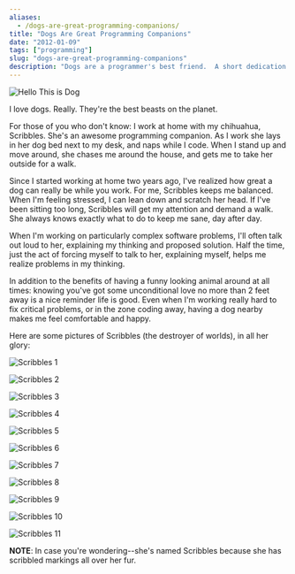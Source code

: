 ```yaml
---
aliases:
  - /dogs-are-great-programming-companions/
title: "Dogs Are Great Programming Companions"
date: "2012-01-09"
tags: ["programming"]
slug: "dogs-are-great-programming-companions"
description: "Dogs are a programmer's best friend.  A short dedication to my dog, Scribbles.  Love you!"
---
```



![Hello This is Dog][]


I love dogs.  Really.  They're the best beasts on the planet.

For those of you who don't know: I work at home with my chihuahua, Scribbles.
She's an awesome programming companion.  As I work she lays in her dog bed next
to my desk, and naps while I code.  When I stand up and move around, she chases
me around the house, and gets me to take her outside for a walk.

Since I started working at home two years ago, I've realized how great a dog
can really be while you work.  For me, Scribbles keeps me balanced.  When I'm
feeling stressed, I can lean down and scratch her head.  If I've been sitting
too long, Scribbles will get my attention and demand a walk.  She always knows
exactly what to do to keep me sane, day after day.

When I'm working on particularly complex software problems, I'll often talk out
loud to her, explaining my thinking and proposed solution.  Half the time, just
the act of forcing myself to talk to her, explaining myself, helps me realize
problems in my thinking.

In addition to the benefits of having a funny looking animal around at all
times: knowing you've got some unconditional love no more than 2 feet away is a
nice reminder life is good.  Even when I'm working really hard to fix critical
problems, or in the zone coding away, having a dog nearby makes me feel
comfortable and happy.

Here are some pictures of Scribbles (the destroyer of worlds), in all her
glory:

![Scribbles 1][]

![Scribbles 2][]

![Scribbles 3][]

![Scribbles 4][]

![Scribbles 5][]

![Scribbles 6][]

![Scribbles 7][]

![Scribbles 8][]

![Scribbles 9][]

![Scribbles 10][]

![Scribbles 11][]

**NOTE**: In case you're wondering--she's named Scribbles because she has
scribbled markings all over her fur.


  [Hello This is Dog]: /static/blog/images/2012/hello-this-is-dog.png "Hello This is Dog"
  [Scribbles 1]: /static/blog/images/2012/scribbles-1.png "Scribbles 1"
  [Scribbles 2]: /static/blog/images/2012/scribbles-2.png "Scribbles 2"
  [Scribbles 3]: /static/blog/images/2012/scribbles-3.png "Scribbles 3"
  [Scribbles 4]: /static/blog/images/2012/scribbles-4.png "Scribbles 4"
  [Scribbles 5]: /static/blog/images/2012/scribbles-5.png "Scribbles 5"
  [Scribbles 6]: /static/blog/images/2012/scribbles-6.png "Scribbles 6"
  [Scribbles 7]: /static/blog/images/2012/scribbles-7.png "Scribbles 7"
  [Scribbles 8]: /static/blog/images/2012/scribbles-8.png "Scribbles 8"
  [Scribbles 9]: /static/blog/images/2012/scribbles-9.png "Scribbles 9"
  [Scribbles 10]: /static/blog/images/2012/scribbles-10.png "Scribbles 10"
  [Scribbles 11]: /static/blog/images/2012/scribbles-11.png "Scribbles 11"
